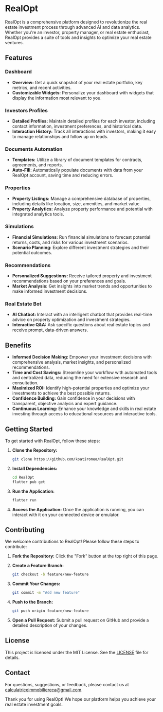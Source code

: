 # RealOpt

RealOpt is a comprehensive platform designed to revolutionize the real estate investment process through advanced AI and data analytics. Whether you're an investor, property manager, or real estate enthusiast, RealOpt provides a suite of tools and insights to optimize your real estate ventures.

## Features

### Dashboard
- **Overview:** Get a quick snapshot of your real estate portfolio, key metrics, and recent activities.
- **Customizable Widgets:** Personalize your dashboard with widgets that display the information most relevant to you.

### Investors Profiles
- **Detailed Profiles:** Maintain detailed profiles for each investor, including contact information, investment preferences, and historical data.
- **Interaction History:** Track all interactions with investors, making it easy to manage relationships and follow up on leads.

### Documents Automation
- **Templates:** Utilize a library of document templates for contracts, agreements, and reports.
- **Auto-Fill:** Automatically populate documents with data from your RealOpt account, saving time and reducing errors.

### Properties
- **Property Listings:** Manage a comprehensive database of properties, including details like location, size, amenities, and market value.
- **Property Analytics:** Analyze property performance and potential with integrated analytics tools.

### Simulations
- **Financial Simulations:** Run financial simulations to forecast potential returns, costs, and risks for various investment scenarios.
- **Scenario Planning:** Explore different investment strategies and their potential outcomes.

### Recommendations
- **Personalized Suggestions:** Receive tailored property and investment recommendations based on your preferences and goals.
- **Market Analysis:** Get insights into market trends and opportunities to make informed investment decisions.

### Real Estate Bot
- **AI Chatbot:** Interact with an intelligent chatbot that provides real-time advice on property optimization and investment strategies.
- **Interactive Q&A:** Ask specific questions about real estate topics and receive prompt, data-driven answers.

## Benefits

- **Informed Decision Making:** Empower your investment decisions with comprehensive analysis, market insights, and personalized recommendations.
- **Time and Cost Savings:** Streamline your workflow with automated tools and centralized data, reducing the need for extensive research and consultation.
- **Maximized ROI:** Identify high-potential properties and optimize your investments to achieve the best possible returns.
- **Confidence Building:** Gain confidence in your decisions with transparent, objective analysis and expert guidance.
- **Continuous Learning:** Enhance your knowledge and skills in real estate investing through access to educational resources and interactive tools.

## Getting Started

To get started with RealOpt, follow these steps:

1. **Clone the Repository:**
   ```bash
   git clone https://github.com/koatiromeo/RealOpt.git
   ```

2. **Install Dependencies:**
   ```bash
   cd RealOpt
   flutter pub get
   ```

3. **Run the Application:**
   ```bash
   flutter run
   ```

4. **Access the Application:**
   Once the application is running, you can interact with it on your connected device or emulator.

## Contributing

We welcome contributions to RealOpt! Please follow these steps to contribute:

1. **Fork the Repository:**
   Click the "Fork" button at the top right of this page.

2. **Create a Feature Branch:**
   ```bash
   git checkout -b feature/new-feature
   ```

3. **Commit Your Changes:**
   ```bash
   git commit -m "Add new feature"
   ```

4. **Push to the Branch:**
   ```bash
   git push origin feature/new-feature
   ```

5. **Open a Pull Request:**
   Submit a pull request on GitHub and provide a detailed description of your changes.

## License

This project is licensed under the MIT License. See the [LICENSE](LICENSE) file for details.

## Contact

For questions, suggestions, or feedback, please contact us at [calculatriceimmobiliereca@gmail.com](mailto:calculatriceimmobiliereca@gmail.com).


Thank you for using RealOpt! We hope our platform helps you achieve your real estate investment goals.